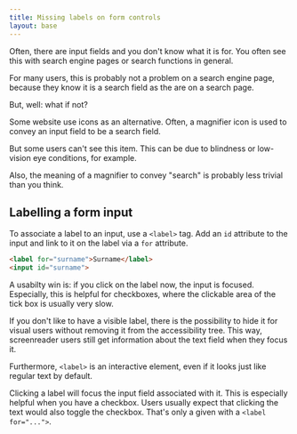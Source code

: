 ```yaml
---
title: Missing labels on form controls
layout: base
---
```

Often, there are input fields and you don't know what it is for.
You often see this with search engine pages or search functions in general.

For many users, this is probably not a problem on a search engine page,
because they know it is a search field as the are on a search page.

But, well: what if not?

Some website use icons as an alternative. Often, a magnifier icon is used to
convey an input field to be a search field.

But some users can't see this item. This can be due to blindness
or low-vision eye conditions, for example.

Also, the meaning of a magnifier to convey "search" is probably less
trivial than you think.

## Labelling a form input

To associate a label to an input, use a `<label>` tag. Add an `id` attribute to
the input and link to it on the label via a `for` attribute.

```html
<label for="surname">Surname</label>
<input id="surname">
```

A usabilty win is: if you click on the label now, the input is focused.
Especially, this is helpful for checkboxes, where the clickable area of the tick
box is usually very slow.

If you don't like to have a visible label, there is the possibility to hide it for
visual users without removing it from the accessibility tree. This way, screenreader
users still get information about the text field when they focus it.

Furthermore, `<label>` is an interactive element, even if it looks just like
regular text by default.

Clicking a label will focus the input field associated with it.
This is especially helpful when you have a checkbox. Users usually expect that
clicking the text would also toggle the checkbox. That's only a given
with a `<label for="...">`.
